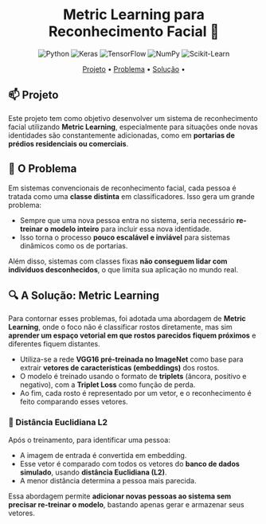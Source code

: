 <h1 align="center" style="font-weight: bold;">Metric Learning para Reconhecimento Facial 🧠</h1>

<p align="center">
    <img src="https://img.shields.io/badge/python-3670A0?style=for-the-badge&logo=python&logoColor=ffdd54" alt="Python"/>
    <img src="https://img.shields.io/badge/Keras-%23D00000.svg?style=for-the-badge&logo=Keras&logoColor=white" alt="Keras"/>
    <img src="https://img.shields.io/badge/TensorFlow-%23FF6F00.svg?style=for-the-badge&logo=TensorFlow&logoColor=white" alt="TensorFlow"/>
    <img src="https://img.shields.io/badge/numpy-%23013243.svg?style=for-the-badge&logo=numpy&logoColor=white" alt="NumPy"/>
    <img src="https://img.shields.io/badge/scikit--learn-%23F7931E.svg?style=for-the-badge&logo=scikit-learn&logoColor=white" alt="Scikit-Learn"/>
</p>

<p align="center">
  <a href="#projeto">Projeto</a> •
  <a href="#problema">Problema</a> • 
  <a href="#solucao">Solução</a> •
</p>

<h2 id="projeto">📫 Projeto</h2>

Este projeto tem como objetivo desenvolver um sistema de reconhecimento facial utilizando **Metric Learning**, especialmente para situações onde novas identidades são constantemente adicionadas, como em **portarias de prédios residenciais ou comerciais**.

<h2 id="problema">🧩 O Problema</h2>

Em sistemas convencionais de reconhecimento facial, cada pessoa é tratada como uma **classe distinta** em classificadores. Isso gera um grande problema:

- Sempre que uma nova pessoa entra no sistema, seria necessário **re-treinar o modelo inteiro** para incluir essa nova identidade.
- Isso torna o processo **pouco escalável e inviável** para sistemas dinâmicos como os de portarias.

Além disso, sistemas com classes fixas **não conseguem lidar com indivíduos desconhecidos**, o que limita sua aplicação no mundo real.

<h2 id="solucao">🔍 A Solução: Metric Learning</h2>

Para contornar esses problemas, foi adotada uma abordagem de **Metric Learning**, onde o foco não é classificar rostos diretamente, mas sim **aprender um espaço vetorial em que rostos parecidos fiquem próximos** e diferentes fiquem distantes.

- Utiliza-se a rede **VGG16 pré-treinada no ImageNet** como base para extrair **vetores de características (embeddings)** dos rostos.
- O modelo é treinado usando o formato de **triplets** (âncora, positivo e negativo), com a **Triplet Loss** como função de perda.
- Ao fim, cada rosto é representado por um vetor, e o reconhecimento é feito comparando esses vetores.

### 📏 Distância Euclidiana L2

Após o treinamento, para identificar uma pessoa:
- A imagem de entrada é convertida em embedding.
- Esse vetor é comparado com todos os vetores do **banco de dados simulado**, usando **distância Euclidiana (L2)**.
- A menor distância determina a pessoa mais parecida.

Essa abordagem permite **adicionar novas pessoas ao sistema sem precisar re-treinar o modelo**, bastando apenas gerar e armazenar seus vetores.

